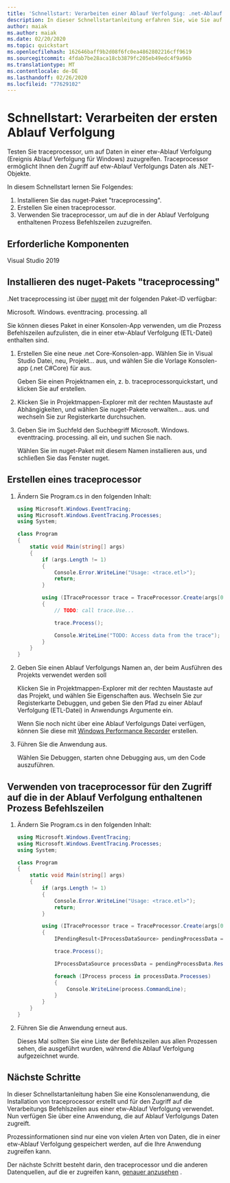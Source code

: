 ```yaml
---
title: 'Schnellstart: Verarbeiten einer Ablauf Verfolgung: .net-Ablauf Verfolgungs Verarbeitung'
description: In dieser Schnellstartanleitung erfahren Sie, wie Sie auf Daten in einer etw-Ablauf Verfolgung zugreifen.
author: maiak
ms.author: maiak
ms.date: 02/20/2020
ms.topic: quickstart
ms.openlocfilehash: 162646baff9b2d08f6fc0ea4862802216cff9619
ms.sourcegitcommit: 4fdab7be28aca18cb3879fc205eb49edc4f9a96b
ms.translationtype: MT
ms.contentlocale: de-DE
ms.lasthandoff: 02/26/2020
ms.locfileid: "77629102"
---
```

# <a name="quickstart-process-your-first-trace"></a>Schnellstart: Verarbeiten der ersten Ablauf Verfolgung

Testen Sie traceprocessor, um auf Daten in einer etw-Ablauf Verfolgung (Ereignis Ablauf Verfolgung für Windows) zuzugreifen. Traceprocessor ermöglicht Ihnen den Zugriff auf etw-Ablauf Verfolgungs Daten als .NET-Objekte.

In diesem Schnellstart lernen Sie Folgendes:

1. Installieren Sie das nuget-Paket "traceprocessing".
2. Erstellen Sie einen traceprocessor.
3. Verwenden Sie traceprocessor, um auf die in der Ablauf Verfolgung enthaltenen Prozess Befehlszeilen zuzugreifen.

## <a name="prerequisites"></a>Erforderliche Komponenten

Visual Studio 2019

## <a name="install-the-traceprocessing-nuget-package"></a>Installieren des nuget-Pakets "traceprocessing"

.Net traceprocessing ist über [nuget](https://www.nuget.org/packages/Microsoft.Windows.EventTracing.Processing.All) mit der folgenden Paket-ID verfügbar:

Microsoft. Windows. eventtracing. processing. all

Sie können dieses Paket in einer Konsolen-App verwenden, um die Prozess Befehlszeilen aufzulisten, die in einer etw-Ablauf Verfolgung (ETL-Datei) enthalten sind.

1. Erstellen Sie eine neue .net Core-Konsolen-app. Wählen Sie in Visual Studio Datei, neu, Projekt... aus, und wählen Sie die Vorlage Konsolen-app (.net C#Core) für aus.

    Geben Sie einen Projektnamen ein, z. b. traceprocessorquickstart, und klicken Sie auf erstellen.

2. Klicken Sie in Projektmappen-Explorer mit der rechten Maustaste auf Abhängigkeiten, und wählen Sie nuget-Pakete verwalten... aus. und wechseln Sie zur Registerkarte durchsuchen.

3. Geben Sie im Suchfeld den Suchbegriff Microsoft. Windows. eventtracing. processing. all ein, und suchen Sie nach.

    Wählen Sie im nuget-Paket mit diesem Namen installieren aus, und schließen Sie das Fenster nuget.

## <a name="create-a-traceprocessor"></a>Erstellen eines traceprocessor

1. Ändern Sie Program.cs in den folgenden Inhalt:

    ```csharp
    using Microsoft.Windows.EventTracing;
    using Microsoft.Windows.EventTracing.Processes;
    using System;

    class Program
    {
        static void Main(string[] args)
        {
            if (args.Length != 1)
            {
                Console.Error.WriteLine("Usage: <trace.etl>");
                return;
            }

            using (ITraceProcessor trace = TraceProcessor.Create(args[0]))
            {
                // TODO: call trace.Use...

                trace.Process();

                Console.WriteLine("TODO: Access data from the trace");
            }
        }
    }
    ```

2. Geben Sie einen Ablauf Verfolgungs Namen an, der beim Ausführen des Projekts verwendet werden soll

    Klicken Sie in Projektmappen-Explorer mit der rechten Maustaste auf das Projekt, und wählen Sie Eigenschaften aus. Wechseln Sie zur Registerkarte Debuggen, und geben Sie den Pfad zu einer Ablauf Verfolgung (ETL-Datei) in Anwendungs Argumente ein.

    Wenn Sie noch nicht über eine Ablauf Verfolgungs Datei verfügen, können Sie diese mit [Windows Performance Recorder](https://docs.microsoft.com/windows-hardware/test/wpt/start-a-recording) erstellen.

3. Führen Sie die Anwendung aus.

    Wählen Sie Debuggen, starten ohne Debugging aus, um den Code auszuführen.

## <a name="use-traceprocessor-to-access-process-command-lines-contained-in-the-trace"></a>Verwenden von traceprocessor für den Zugriff auf die in der Ablauf Verfolgung enthaltenen Prozess Befehlszeilen

1. Ändern Sie Program.cs in den folgenden Inhalt:

    ```csharp
    using Microsoft.Windows.EventTracing;
    using Microsoft.Windows.EventTracing.Processes;
    using System;

    class Program
    {
        static void Main(string[] args)
        {
            if (args.Length != 1)
            {
                Console.Error.WriteLine("Usage: <trace.etl>");
                return;
            }

            using (ITraceProcessor trace = TraceProcessor.Create(args[0]))
            {
                IPendingResult<IProcessDataSource> pendingProcessData = trace.UseProcesses();

                trace.Process();

                IProcessDataSource processData = pendingProcessData.Result;

                foreach (IProcess process in processData.Processes)
                {
                    Console.WriteLine(process.CommandLine);
                }
            }
        }
    }
    ```

2. Führen Sie die Anwendung erneut aus.

    Dieses Mal sollten Sie eine Liste der Befehlszeilen aus allen Prozessen sehen, die ausgeführt wurden, während die Ablauf Verfolgung aufgezeichnet wurde.

## <a name="next-steps"></a>Nächste Schritte

In dieser Schnellstartanleitung haben Sie eine Konsolenanwendung, die Installation von traceprocessor erstellt und für den Zugriff auf die Verarbeitungs Befehlszeilen aus einer etw-Ablauf Verfolgung verwendet. Nun verfügen Sie über eine Anwendung, die auf Ablauf Verfolgungs Daten zugreift.

Prozessinformationen sind nur eine von vielen Arten von Daten, die in einer etw-Ablauf Verfolgung gespeichert werden, auf die Ihre Anwendung zugreifen kann.

Der nächste Schritt besteht darin, den traceprocessor und die anderen Datenquellen, auf die er zugreifen kann, [genauer anzusehen](tutorial.md) .
